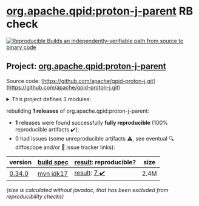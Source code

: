 [org.apache.qpid:proton-j-parent](https://central.sonatype.com/artifact/org.apache.qpid/proton-j-parent/0.34.0/versions) RB check
=======

[![Reproducible Builds](https://reproducible-builds.org/images/logos/rb.svg) an independently-verifiable path from source to binary code](https://reproducible-builds.org/)

## Project: [org.apache.qpid:proton-j-parent](https://central.sonatype.com/artifact/org.apache.qpid/proton-j-parent/0.34.0/versions)

Source code: [https://github.com/apache/qpid-proton-j.git](https://github.com/apache/qpid-proton-j.git)

<details><summary>This project defines 3 modules:</summary>

* [org.apache.qpid:apache-qpid-proton-j](https://central.sonatype.com/artifact/org.apache.qpid/apache-qpid-proton-j/0.34.0)
* [org.apache.qpid:proton-j](https://central.sonatype.com/artifact/org.apache.qpid/proton-j/0.34.0)
* [org.apache.qpid:proton-j-parent](https://central.sonatype.com/artifact/org.apache.qpid/proton-j-parent/0.34.0)
</details>

rebuilding **1 releases** of org.apache.qpid:proton-j-parent:
- **1** releases were found successfully **fully reproducible** (100% reproducible artifacts :heavy_check_mark:),
- 0 had issues (some unreproducible artifacts :warning:, see eventual :mag: diffoscope and/or :memo: issue tracker links):

| version | [build spec](/BUILDSPEC.md) | [result](https://reproducible-builds.org/docs/jvm/): reproducible? | size |
| -- | --------- | ------ | -- |
| [0.34.0](https://central.sonatype.com/artifact/org.apache.qpid/proton-j-parent/0.34.0/pom) | [mvn jdk17](proton-j-0.34.0.buildspec) | [result](proton-j-parent-0.34.0.buildinfo): [7 :heavy_check_mark: ](proton-j-parent-0.34.0.buildcompare) | 2.4M |

<i>(size is calculated without javadoc, that has been excluded from reproducibility checks)</i>
